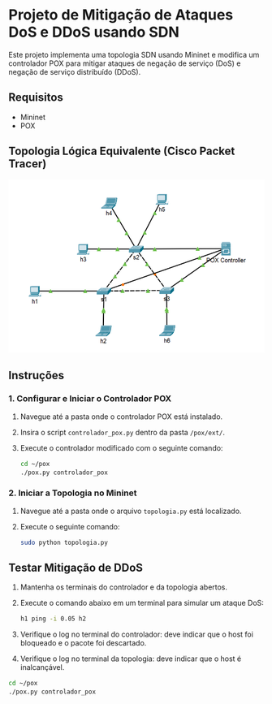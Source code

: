 # Projeto de Mitigação de Ataques DoS e DDoS usando SDN

Este projeto implementa uma topologia SDN usando Mininet e modifica um controlador POX para mitigar ataques de negação de serviço (DoS) e negação de serviço distribuído (DDoS).

## Requisitos

- Mininet
- POX

## Topologia Lógica Equivalente (Cisco Packet Tracer)

![Topologia da Rede](./images/topologia.png)

## Instruções

### 1. Configurar e Iniciar o Controlador POX

1. Navegue até a pasta onde o controlador POX está instalado.
2. Insira o script `controlador_pox.py` dentro da pasta `/pox/ext/`.
3. Execute o controlador modificado com o seguinte comando:

    ```bash
    cd ~/pox
    ./pox.py controlador_pox


### 2. Iniciar a Topologia no Mininet

1. Navegue até a pasta onde o arquivo `topologia.py` está localizado.
2. Execute o seguinte comando:

    ```bash
    sudo python topologia.py


## Testar Mitigação de DDoS

1. Mantenha os terminais do controlador e da topologia abertos.
2. Execute o comando abaixo em um terminal para simular um ataque DoS:

    ```bash
    h1 ping -i 0.05 h2

3. Verifique o log no terminal do controlador: deve indicar que o host foi bloqueado e o pacote foi descartado.
4. Verifique o log no terminal da topologia: deve indicar que o host é inalcançável.

```bash
cd ~/pox
./pox.py controlador_pox

